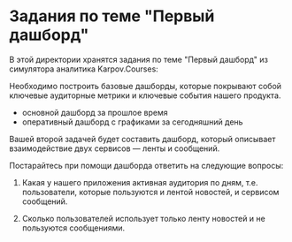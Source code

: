 # Задания по теме "Первый дашборд"

В этой директории хранятся задания по теме "Первый дашборд" из симулятора аналитика Karpov.Courses:   

Необходимо построить базовые дашборды, которые покрывают собой ключевые аудиторные метрики и ключевые события нашего продукта. 

- основной дашборд за прошлое время
- оперативный дашборд с графиками за сегодняшний день


Вашей второй задачей будет составить дашборд, который описывает взаимодействие двух сервисов — ленты и сообщений. 

Постарайтесь при помощи дашборда ответить на следующие вопросы:

1.  Какая у нашего приложения активная аудитория по дням, т.е. пользователи, которые пользуются и лентой новостей, и сервисом сообщений. 

2.  Сколько пользователей использует только ленту новостей и не пользуются сообщениями.   

